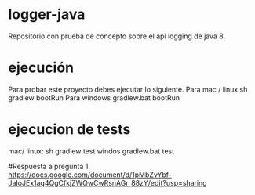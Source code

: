 # logger-java
Repositorio con prueba de concepto sobre el api logging de java 8.
# ejecución
Para probar este proyecto debes ejecutar lo siguiente.
Para mac / linux
  sh gradlew bootRun
Para windows
  gradlew.bat bootRun
# ejecucion de tests
 mac/ linux: sh gradlew test
 windos gradlew.bat test

#Respuesta a pregunta 1.
https://docs.google.com/document/d/1pMbZvYbf-JaIoJEx1aq4QgCfkjZWQwCwRsnAGr_88zY/edit?usp=sharing
  
